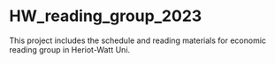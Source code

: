 # HW_reading_group_2023
This project includes the schedule and reading materials for economic reading group in Heriot-Watt Uni.
